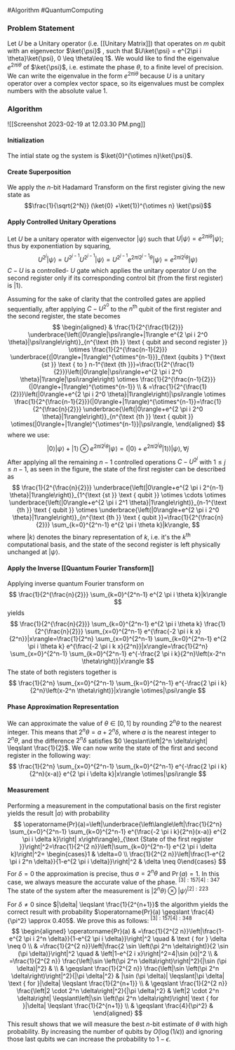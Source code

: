 #Algorithm 
#QuantumComputing 

### Problem Statement
Let $U$ be a Unitary operator (i.e. [[Unitary Matrix]]) that operates on $m$ qubit with an eigenvector $\ket{\psi}$ , such that $U\ket{\psi} = e^{2\pi i \theta}\ket{\psi}, 0 \leq \theta\leq 1$. We would like to find the eigenvalue $e^{2\pi i \theta}$ of $\ket{\psi}$, i.e. estimate the phase $\theta$, to a finite level of precision. We can write the eigenvalue in the form $e^{2\pi i \theta}$ because $U$ is a unitary operator over a complex vector space, so its eigenvalues must be complex numbers with the absolute value $1$. 

### Algorithm
![[Screenshot 2023-02-19 at 12.03.30 PM.png]]
#### Initialization
The intial state og the system is $\ket{0}^{\otimes n}\ket{\psi}$.

#### Create Superposition
We apply the $n$-bit Hadamard Transform on the first register giving the new state as $$\frac{1}{\sqrt{2^N}} (\ket{0} +\ket{1})^{\otimes n} \ket{\psi}$$
#### Apply Controlled Unitary Operations
Let $U$ be a unitary operator with eigenvector $|\psi\rangle$ such that $U|\psi\rangle=e^{2 \pi i \theta}|\psi\rangle$; thus by exponentiation by squaring,
$$
U^{2^j}|\psi\rangle=U^{2^{j-1}} U^{2^{j-1}}|\psi\rangle=U^{2^{j-1}} e^{2 \pi i 2^{j-1} \theta}|\psi\rangle=e^{2 \pi i 2^j \theta}|\psi\rangle
$$
$C-U$ is a controlled- $U$ gate which applies the unitary operator $U$ on the second register only if its corresponding control bit (from the first register) is $|1\rangle$.

Assuming for the sake of clarity that the controlled gates are applied sequentially, after applying $C-U^{2^0}$ to the $n^{\text {th }}$ qubit of the first register and the second register, the state becomes
$$
\begin{aligned}
& \frac{1}{2^{\frac{1}{2}}} \underbrace{\left(|0\rangle|\psi\rangle+|1\rangle e^{2 \pi i 2^0 \theta}|\psi\rangle\right)}_{n^{\text {th }} \text { qubit and second register }} \otimes \frac{1}{2^{\frac{n-1}{2}}} \underbrace{(|0\rangle+|1\rangle)^{\otimes^{n-1}}}_{\text {qubits } 1^{\text {st }} \text { to } n-1^{\text {th }}}=\frac{1}{2^{\frac{1}{2}}}\left(|0\rangle|\psi\rangle+e^{2 \pi i 2^0 \theta}|1\rangle|\psi\rangle\right) \otimes \frac{1}{2^{\frac{n-1}{2}}}(|0\rangle+|1\rangle)^{\otimes^{n-1}} \\
& =\frac{1}{2^{\frac{1}{2}}}\left(|0\rangle+e^{2 \pi i 2^0 \theta}|1\rangle\right)|\psi\rangle \otimes \frac{1}{2^{\frac{n-1}{2}}}(|0\rangle+|1\rangle)^{\otimes^{n-1}}=\frac{1}{2^{\frac{n}{2}}} \underbrace{\left(|0\rangle+e^{2 \pi i 2^0 \theta}|1\rangle\right)}_{n^{\text {th }} \text { qubit }} \otimes(|0\rangle+|1\rangle)^{\otimes^{n-1}}|\psi\rangle,
\end{aligned}
$$
where we use:
$$
|0\rangle|\psi\rangle+|1\rangle \otimes e^{2 \pi i 2^j \theta}|\psi\rangle=\left(|0\rangle+e^{2 \pi i 2^j \theta}|1\rangle\right)|\psi\rangle, \forall j
$$
After applying all the remaining $n-1$ controlled operations $C-U^{2^j}$ with $1 \leq j \leq n-1$, as seen in the figure, the state of the first register can be described as
$$
\frac{1}{2^{\frac{n}{2}}} \underbrace{\left(|0\rangle+e^{2 \pi i 2^{n-1} \theta}|1\rangle\right)}_{1^{\text {st }} \text { qubit }} \otimes \cdots \otimes \underbrace{\left(|0\rangle+e^{2 \pi i 2^1 \theta}|1\rangle\right)}_{n-1^{\text {th }} \text { qubit }} \otimes \underbrace{\left(|0\rangle+e^{2 \pi i 2^0 \theta}|1\rangle\right)}_{n^{\text {th }} \text { qubit }}=\frac{1}{2^{\frac{n}{2}}} \sum_{k=0}^{2^n-1} e^{2 \pi i \theta k}|k\rangle,
$$
where $|k\rangle$ denotes the binary representation of $k$, i.e. it's the $k^{\text {th }}$ computational basis, and the state of the second register is left physically unchanged at $|\psi\rangle$.

#### Apply the Inverse [[Quantum Fourier Transform]]
Applying inverse quantum Fourier transform on
$$
\frac{1}{2^{\frac{n}{2}}} \sum_{k=0}^{2^n-1} e^{2 \pi i \theta k}|k\rangle
$$
yields
$$
\frac{1}{2^{\frac{n}{2}}} \sum_{k=0}^{2^n-1} e^{2 \pi i \theta k} \frac{1}{2^{\frac{n}{2}}} \sum_{x=0}^{2^n-1} e^{\frac{-2 \pi i k x}{2^n}}|x\rangle=\frac{1}{2^n} \sum_{x=0}^{2^n-1} \sum_{k=0}^{2^n-1} e^{2 \pi i \theta k} e^{\frac{-2 \pi i k x}{2^n}}|x\rangle=\frac{1}{2^n} \sum_{x=0}^{2^n-1} \sum_{k=0}^{2^n-1} e^{-\frac{2 \pi i k}{2^n}\left(x-2^n \theta\right)}|x\rangle
$$
The state of both registers together is
$$
\frac{1}{2^n} \sum_{x=0}^{2^n-1} \sum_{k=0}^{2^n-1} e^{-\frac{2 \pi i k}{2^n}\left(x-2^n \theta\right)}|x\rangle \otimes|\psi\rangle
$$

#### Phase Approximation Representation
We can approximate the value of $\theta \in[0,1]$ by rounding $2^n \theta$ to the nearest integer. This means that $2^n \theta=a+2^n \delta$, where $a$ is the nearest integer to $2^n \theta$, and the difference $2^n \delta$ satisfies $0 \leqslant\left|2^n \delta\right| \leqslant \frac{1}{2}$.
We can now write the state of the first and second register in the following way:
$$
\frac{1}{2^n} \sum_{x=0}^{2^n-1} \sum_{k=0}^{2^n-1} e^{-\frac{2 \pi i k}{2^n}(x-a)} e^{2 \pi i \delta k}|x\rangle \otimes|\psi\rangle
$$
#### Measurement
Performing a measurement in the computational basis on the first register yields the result $|a\rangle$ with probability
$$
\operatorname{Pr}(a)=\left|\underbrace{\left\langle\left|\frac{1}{2^n} \sum_{x=0}^{2^n-1} \sum_{k=0}^{2^n-1} e^{\frac{-2 \pi i k}{2^n}(x-a)} e^{2 \pi i \delta k}\right| x\right\rangle}_{\text {State of the first register }}\right|^2=\frac{1}{2^{2 n}}\left|\sum_{k=0}^{2^n-1} e^{2 \pi i \delta k}\right|^2= \begin{cases}1 & \delta=0 \\ \frac{1}{2^{2 n}}\left|\frac{1-e^{2 \pi i 2^n \delta}}{1-e^{2 \pi i \delta}}\right|^2 & \delta \neq 0\end{cases}
$$
For $\delta=0$ the approximation is precise, thus $a=2^n \theta$ and $\operatorname{Pr}(a)=1$. In this case, we always measure the accurate value of the phase. ${ }^{[3]: 157[4]: 347}$ The state of the system after the measurement is $\left|2^n \theta\right\rangle \otimes|\psi\rangle{ }^{[2]: 223}$

For $\delta \neq 0$ since $|\delta| \leqslant \frac{1}{2^{n+1}}$ the algorithm yields the correct result with probability $\operatorname{Pr}(a) \geqslant \frac{4}{\pi^2} \approx 0.405$. We prove this as follows: ${ }^{[3]: 157[4]: 348}$
$$
\begin{aligned}
\operatorname{Pr}(a) & =\frac{1}{2^{2 n}}\left|\frac{1-e^{2 \pi i 2^n \delta}}{1-e^{2 \pi i \delta}}\right|^2 \quad & \text { for } \delta \neq 0 \\
& =\frac{1}{2^{2 n}}\left|\frac{2 \sin \left(\pi 2^n \delta\right)}{2 \sin (\pi \delta)}\right|^2 \quad & \left|1-e^{2 i x}\right|^2=4|\sin (x)|^2 \\
& =\frac{1}{2^{2 n}} \frac{\left|\sin \left(\pi 2^n \delta\right)\right|^2}{|\sin (\pi \delta)|^2} & \\
& \geqslant \frac{1}{2^{2 n}} \frac{\left|\sin \left(\pi 2^n \delta\right)\right|^2}{|\pi \delta|^2} & |\sin (\pi \delta)| \leqslant|\pi \delta| \text { for }|\delta| \leqslant \frac{1}{2^{n+1}} \\
& \geqslant \frac{1}{2^{2 n}} \frac{\left|2 \cdot 2^n \delta\right|^2}{|\pi \delta|^2} & \left|2 \cdot 2^n \delta\right| \leqslant\left|\sin \left(\pi 2^n \delta\right)\right| \text { for }|\delta| \leqslant \frac{1}{2^{n+1}} \\
& \geqslant \frac{4}{\pi^2} &
\end{aligned}
$$
This result shows that we will measure the best $n$-bit estimate of $\theta$ with high probability. By increasing the number of qubits by $O(\log (1 / \epsilon))$ and ignoring those last qubits we can increase the probability to $1-\epsilon$.

